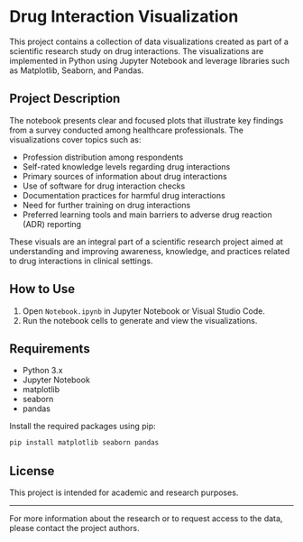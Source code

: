 # Drug Interaction Visualization

This project contains a collection of data visualizations created as part of a scientific research study on drug interactions. The visualizations are implemented in Python using Jupyter Notebook and leverage libraries such as Matplotlib, Seaborn, and Pandas.

## Project Description

The notebook presents clear and focused plots that illustrate key findings from a survey conducted among healthcare professionals. The visualizations cover topics such as:

- Profession distribution among respondents
- Self-rated knowledge levels regarding drug interactions
- Primary sources of information about drug interactions
- Use of software for drug interaction checks
- Documentation practices for harmful drug interactions
- Need for further training on drug interactions
- Preferred learning tools and main barriers to adverse drug reaction (ADR) reporting

These visuals are an integral part of a scientific research project aimed at understanding and improving awareness, knowledge, and practices related to drug interactions in clinical settings.

## How to Use

1. Open `Notebook.ipynb` in Jupyter Notebook or Visual Studio Code.
2. Run the notebook cells to generate and view the visualizations.

## Requirements

- Python 3.x
- Jupyter Notebook
- matplotlib
- seaborn
- pandas

Install the required packages using pip:

```sh
pip install matplotlib seaborn pandas
```

## License

This project is intended for academic and research purposes.

---

For more information about the research or to request access to the data, please contact the project authors.